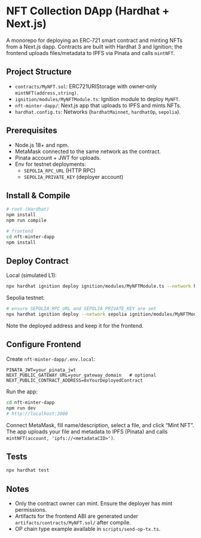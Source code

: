 # NFT Collection DApp (Hardhat + Next.js)

A monorepo for deploying an ERC‑721 smart contract and minting NFTs from a Next.js dapp. Contracts are built with Hardhat 3 and Ignition; the frontend uploads files/metadata to IPFS via Pinata and calls `mintNFT`.

## Project Structure
- `contracts/MyNFT.sol`: ERC721URIStorage with owner‑only `mintNFT(address,string)`.
- `ignition/modules/MyNFTModule.ts`: Ignition module to deploy `MyNFT`.
- `nft-minter-dapp/`: Next.js app that uploads to IPFS and mints NFTs.
- `hardhat.config.ts`: Networks (`hardhatMainnet`, `hardhatOp`, `sepolia`).

## Prerequisites
- Node.js 18+ and npm.
- MetaMask connected to the same network as the contract.
- Pinata account + JWT for uploads.
- Env for testnet deployments:
  - `SEPOLIA_RPC_URL` (HTTP RPC)
  - `SEPOLIA_PRIVATE_KEY` (deployer account)

## Install & Compile
```bash
# root (Hardhat)
npm install
npm run compile

# frontend
cd nft-minter-dapp
npm install
```

## Deploy Contract
Local (simulated L1):
```bash
npx hardhat ignition deploy ignition/modules/MyNFTModule.ts --network hardhatMainnet
```
Sepolia testnet:
```bash
# ensure SEPOLIA_RPC_URL and SEPOLIA_PRIVATE_KEY are set
npx hardhat ignition deploy --network sepolia ignition/modules/MyNFTModule.ts
```
Note the deployed address and keep it for the frontend.

## Configure Frontend
Create `nft-minter-dapp/.env.local`:
```
PINATA_JWT=your_pinata_jwt
NEXT_PUBLIC_GATEWAY_URL=your_gateway_domain   # optional
NEXT_PUBLIC_CONTRACT_ADDRESS=0xYourDeployedContract
```
Run the app:
```bash
cd nft-minter-dapp
npm run dev
# http://localhost:3000
```
Connect MetaMask, fill name/description, select a file, and click “Mint NFT”. The app uploads your file and metadata to IPFS (Pinata) and calls `mintNFT(account, 'ipfs://<metadataCID>')`.

## Tests
```bash
npx hardhat test
```

## Notes
- Only the contract owner can mint. Ensure the deployer has mint permissions.
- Artifacts for the frontend ABI are generated under `artifacts/contracts/MyNFT.sol/` after compile.
- OP chain type example available in `scripts/send-op-tx.ts`.
